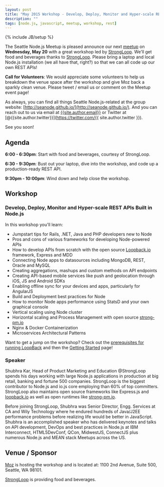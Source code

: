 ```yaml
---
layout: post
title: "May 2015 Workshop - Develop, Deploy, Monitor and Hyper-scale REST APIs Built in Node.js"
description: ""
tags: [node.js, javascript, meetup, workshop, rest]
---
```

{% include JB/setup %}

The Seattle Node.js Meetup is pleased announce our next
[meetup](http://www.meetup.com/Seattle-Node-js/events/221841666/)
on **Wednesday, May 20** with a great workshop led by [StrongLoop][sl].
We'll get food and beverages thanks to [StrongLoop][sl]. Please bring a laptop
and local Node.js installation (we all have that, right?) so that we can all
code up our own REST APIs!

**Call for Volunteers**: We would appreciate some volunteers to help us
breakdown the venue space after the workshop and give Moz back a sparkly clean
venue. Please tweet / email us or comment on the Meetup event page!

As always, you can find all things Seattle Node.js-related at the group website:
[http://seanode.github.io/](http://seanode.github.io/). And you can reach out to
us via email at [{{site.author.email}}](mailto:{{site.author.email}}) or Twitter
at [@{{site.author.twitter}}](https://twitter.com/{{ site.author.twitter }}).

See you soon!

## Agenda

**6:00 - 6:30pm**: Start with food and beverages, courtesy of StrongLoop.

**6:30 - 9:30pm**: Bust out your laptop, dive into the workshop, and code up a production-ready REST API.

**9:30pm - 10:00pm**: Wind down and help close the workshop.


<!-- more start -->

## Workshop

### Develop, Deploy, Monitor and Hyper-scale REST APIs Built in Node.js

In this workshop you'll learn:

* Jumpstart tips for Rails, .NET, Java and PHP developers new to Node
* Pros and cons of various frameworks for developing Node-powered APIs
* How to develop APIs from scratch with the open source [Loopback.io](http://loopback.io/) framework, Express and MDD
* Connecting Node apps to datasources including MongoDB, REST, Oracle and MySQL
* Creating aggregations, mashups and custom methods on API endpoints
* Creating API-based mobile services like push and geolocation through iOS, JS and Android SDKs
* Enabling offline sync for your devices and apps, particularly for AngularJS
* Build and Deployment best practices for Node
* How to monitor Node apps performance using StatsD and your own graphical console
* Vertical scaling using Node cluster
* Horizontal scaling and Process Management with open source [strong-pm.io](http://strong-pm.io/)
* Nginx & Docker Containerization
* Microservices Architectural Patterns

Want to get a jump on the workshop? Check out the [prerequisites for running LoopBack](https://strongloop.com/node-js/training/prerequisites/) and then the [Getting Started](https://strongloop.com/get-started/) page!

### Speaker

Shubhra Kar, Head of Product Marketing and Education @StrongLoop spends his days working with large Node.js applications in production at big retail, banking and fortune 500 companies. StrongLoop is the biggest contributor to Node.js and io.js core employing than 60% of top committers. StrongLoop also maintains open source frameworks like Express.js and [loopback.io](loopback.io) as well as open runtimes like [strong-pm.io](http://strong-pm.io/).

Before joining StrongLoop, Shubhra was Senior Director, Engg. Services at CA and Wily Technology where he endured hundreds of Java/J2EE performance problems before realizing life would be better in JavaScript. Shubhra is an accomplished speaker who has delivered keynotes and talks on API development, DevOps and best practices in Node.js at IBM Interconnect, HTML5DevConf, QCon, MidwestJS, ConnectJS plus numerous Node.js and MEAN stack Meetups across the US.


## Venue / Sponsor

[Moz](http://moz.com/) is hosting the workshop and is located at:
1100 2nd Avenue, Suite 500, Seattle, WA 98101.

[StrongLoop][sl] is providing food and beverages.

[sl]: https://strongloop.com/

<!-- more end -->
